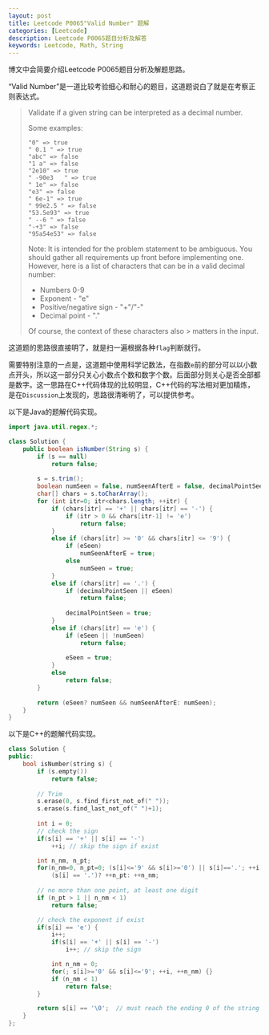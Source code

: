 ```yaml
---
layout: post
title: Leetcode P0065"Valid Number" 题解
categories: [Leetcode]
description: Leetcode P0065题目分析及解答
keywords: Leetcode, Math, String
---
```


博文中会简要介绍Leetcode P0065题目分析及解题思路。

“Valid Number”是一道比较考验细心和耐心的题目，这道题说白了就是在考察正则表达式。

> Validate if a given string can be interpreted as a decimal number.
> 
> Some examples:
> ```
> "0" => true
> " 0.1 " => true
> "abc" => false
> "1 a" => false
> "2e10" => true
> " -90e3   " => true
> " 1e" => false
> "e3" => false
> " 6e-1" => true
> " 99e2.5 " => false
> "53.5e93" => true
> " --6 " => false
> "-+3" => false
> "95a54e53" => false
> ```
> 
> Note: It is intended for the problem statement to be ambiguous. You should gather all requirements up front before implementing one. However, here is a list of characters that can be in a valid decimal number:
> 
> - Numbers 0-9
> - Exponent - "e"
> - Positive/negative sign - "+"/"-"
> - Decimal point - "."  
> 
> Of course, the context of these characters also > matters in the input.

这道题的思路很直接明了，就是扫一遍根据各种`flag`判断就行。

需要特别注意的一点是，这道题中使用科学记数法，在指数`e`前的部分可以以小数点开头，所以这一部分只关心小数点个数和数字个数。后面部分则关心是否全部都是数字。这一思路在C++代码体现的比较明显，C++代码的写法相对更加精炼，是在`Discussion`上发现的，思路很清晰明了，可以提供参考。

以下是Java的题解代码实现。
```java
import java.util.regex.*;

class Solution {
    public boolean isNumber(String s) {
        if (s == null)
            return false;
        
        s = s.trim();
        boolean numSeen = false, numSeenAfterE = false, decimalPointSeen = false, eSeen = false;
        char[] chars = s.toCharArray();
        for (int itr=0; itr<chars.length; ++itr) {
            if (chars[itr] == '+' || chars[itr] == '-') {
                if (itr > 0 && chars[itr-1] != 'e')
                    return false;
            }
            else if (chars[itr] >= '0' && chars[itr] <= '9') {
                if (eSeen)
                    numSeenAfterE = true;
                else
                    numSeen = true;
            }
            else if (chars[itr] == '.') {
                if (decimalPointSeen || eSeen)
                    return false;
                
                decimalPointSeen = true;
            }
            else if (chars[itr] == 'e') {
                if (eSeen || !numSeen)
                    return false;
                
                eSeen = true;
            }
            else 
                return false;
        }
        
        return (eSeen? numSeen && numSeenAfterE: numSeen);
    }
}
```

以下是C++的题解代码实现。
```cpp
class Solution {
public:
    bool isNumber(string s) {
        if (s.empty())
            return false;
        
        // Trim
        s.erase(0, s.find_first_not_of(" "));
        s.erase(s.find_last_not_of(" ")+1);
        
        int i = 0;
        // check the sign
        if(s[i] == '+' || s[i] == '-') 
            ++i; // skip the sign if exist

        int n_nm, n_pt;
        for(n_nm=0, n_pt=0; (s[i]<='9' && s[i]>='0') || s[i]=='.'; ++i)
            (s[i] == '.')? ++n_pt: ++n_nm; 
        
        // no more than one point, at least one digit
        if (n_pt > 1 || n_nm < 1) 
            return false;

        // check the exponent if exist
        if(s[i] == 'e') {
            i++;
            if(s[i] == '+' || s[i] == '-') 
                i++; // skip the sign

            int n_nm = 0;
            for(; s[i]>='0' && s[i]<='9'; ++i, ++n_nm) {}
            if (n_nm < 1)
                return false;
        }

        return s[i] == '\0';  // must reach the ending 0 of the string
    }
};
```